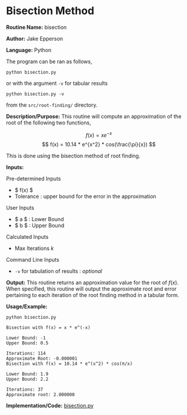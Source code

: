 # Bisection Method

**Routine Name:** bisection

**Author:** Jake Epperson

**Language:** Python

The program can be ran as follows,

    python bisection.py

or with the argument `-v` for tabular results

    python bisection.py -v

from the `src/root-finding/` directory.

**Description/Purpose:** This routine will compute an approximation of the root of the following two functions,

$$ f(x) = xe^{-x} $$
$$ f(x) = 10.14 * e^{x^2} * cos(\frac{\pi}{x}) $$

This is done using the bisection method of root finding.

**Inputs:**

Pre-determined Inputs
- $ f(x) $
- Tolerance : upper bound for the error in the approximation

User Inputs
- $ a $ : Lower Bound
- $ b $ : Upper Bound

Calculated Inputs
- Max Iterations $k$

Command Line Inputs

- `-v` for tabulation of results : *optional*

**Output:** This routine returns an approximation value for the root of $f(x)$. When specified, this routine will output the approximate root and error pertaining to each iteration of the root finding method in a tabular form.

**Usage/Example:**

    python bisection.py

```
Bisection with f(x) = x * e^(-x)

Lower Bound: -1
Upper Bound: 0.5

Iterations: 114
Approximate Root: -0.000001
Bisection with f(x) = 10.14 * e^(x^2) * cos(π/x)

Lower Bound: 1.9
Upper Bound: 2.2

Iterations: 37
Approximate root: 2.000000
```

**Implementation/Code:** [bisection.py](../../src/root-finding/bisection.py)